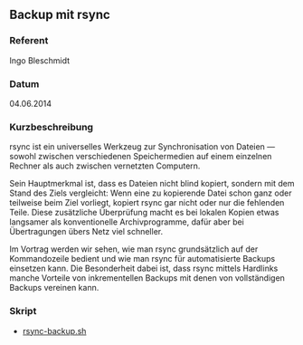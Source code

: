 ## Backup mit rsync


### Referent
Ingo Bleschmidt

### Datum
04.06.2014

### Kurzbeschreibung
rsync ist ein universelles Werkzeug zur Synchronisation von Dateien &mdash;
sowohl zwischen verschiedenen Speichermedien auf einem einzelnen Rechner als
auch zwischen vernetzten Computern.

Sein Hauptmerkmal ist, dass es Dateien nicht blind kopiert, sondern mit dem
Stand des Ziels vergleicht: Wenn eine zu kopierende Datei schon ganz oder
teilweise beim Ziel vorliegt, kopiert rsync gar nicht oder nur die
fehlenden Teile. Diese zusätzliche Überprüfung macht es bei lokalen Kopien etwas langsamer als konventionelle Archivprogramme, dafür aber bei Übertragungen übers Netz viel schneller.

Im Vortrag werden wir sehen, wie man rsync grundsätzlich auf der Kommandozeile
bedient und wie man rsync für automatisierte Backups einsetzen kann. Die
Besonderheit dabei ist, dass rsync mittels Hardlinks manche Vorteile von
inkrementellen Backups mit denen von vollständigen Backups vereinen kann.

### Skript

* [rsync-backup.sh](/download/Vortraege/rsync-backup.sh)
